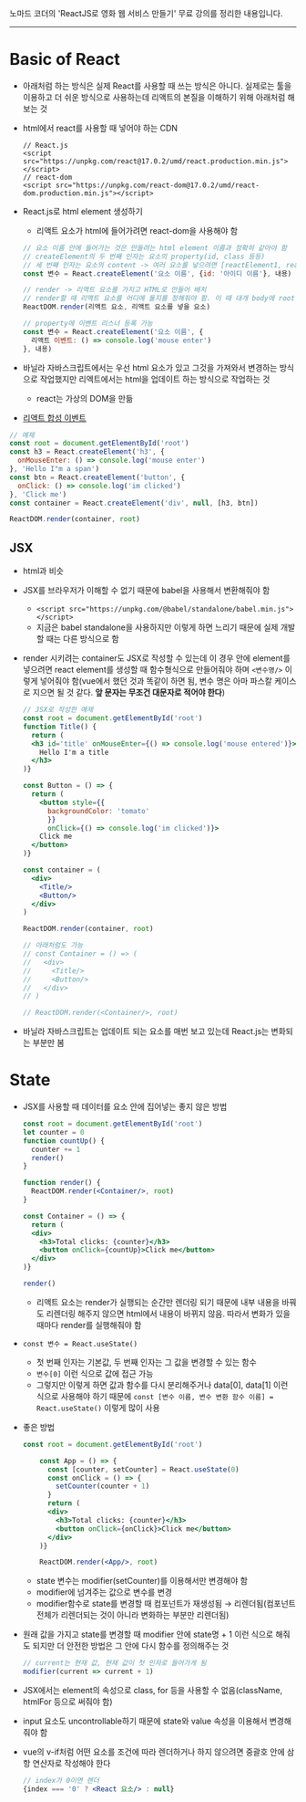 노마드 코더의 'ReactJS로 영화 웹 서비스 만들기' 무료 강의를 정리한 내용입니다.

---
# Basic of React

- 아래처럼 하는 방식은 실제 React를 사용할 때 쓰는 방식은 아니다. 실제로는 툴을 이용하고 더 쉬운 방식으로 사용하는데 리액트의 본질을 이해하기 위해 아래처럼 해보는 것
- html에서 react를 사용할 때 넣어야 하는 CDN
    
    ```
    // React.js
    <script src="https://unpkg.com/react@17.0.2/umd/react.production.min.js"></script>
    // react-dom
    <script src="https://unpkg.com/react-dom@17.0.2/umd/react-dom.production.min.js"></script>
    ```
    
- React.js로 html element 생성하기
    - 리액트 요소가 html에 들어가려면 react-dom을 사용해야 함
    
    ```jsx
    // 요소 이름 안에 들어가는 것은 만들려는 html element 이름과 정확히 같아야 함
    // createElement의 두 번째 인자는 요소의 property(id, class 등등)
    // 세 번째 인자는 요소의 content -> 여러 요소를 넣으려면 [reactElement1, reactElement2] 이런 식으로 넣기 
    const 변수 = React.createElement('요소 이름', {id: '아이디 이름'}, 내용)
    
    // render -> 리액트 요소를 가지고 HTML로 만들어 배치
    // render할 때 리액트 요소를 어디에 둘지를 정해줘야 함. 이 때 대개 body에 root 요소를 만들어서 여기에 배치하는 방식을 이용
    ReactDOM.render(리액트 요소, 리액트 요소를 넣을 요소)
    
    // property에 이벤트 리스너 등록 가능
    const 변수 = React.createElement('요소 이름', {
      리액트 이벤트: () => console.log('mouse enter')
    }, 내용)
    ```
    
- 바닐라 자바스크립트에서는 우선 html 요소가 있고 그것을 가져와서 변경하는 방식으로 작업했지만 리엑트에서는 html을 업데이트 하는 방식으로 작업하는 것
    - react는 가상의 DOM을 만듦
- [리액트 합성 이벤트](https://ko.reactjs.org/docs/events.html#touch-events)

```jsx
// 예제
const root = document.getElementById('root')
const h3 = React.createElement('h3', {
  onMouseEnter: () => console.log('mouse enter')
}, 'Hello I"m a span')
const btn = React.createElement('button', {
  onClick: () => console.log('im clicked')
}, 'Click me')
const container = React.createElement('div', null, [h3, btn])

ReactDOM.render(container, root)
```

## JSX

- html과 비슷
- JSX를 브라우저가 이해할 수 없기 때문에 babel을 사용해서 변환해줘야 함
    - `<script src="https://unpkg.com/@babel/standalone/babel.min.js"></script>`
    - 지금은 babel standalone을 사용하지만 이렇게 하면 느리기 때문에 실제 개발할 때는 다른 방식으로 함
- render 시키려는 container도 JSX로 작성할 수 있는데 이 경우 안에 element를 넣으려면 react element를 생성할 때 함수형식으로 만들어줘야 하며 `<변수명/>` 이렇게 넣어줘야 함(vue에서 했던 것과 똑같이 하면 됨, 변수 명은 아마 파스칼 케이스로 지으면 될 것 같다. **앞 문자는 무조건 대문자로 적어야 한다**)
    
    ```jsx
    // JSX로 작성한 예제
    const root = document.getElementById('root')
    function Title() {
      return (
      <h3 id='title' onMouseEnter={() => console.log('mouse entered')}>
        Hello I'm a title
      </h3>
    )}
    
    const Button = () => {
      return (
        <button style={{
          backgroundColor: 'tomato'
          }} 
          onClick={() => console.log('im clicked')}>
        Click me
      </button>
    )}
    
    const container = (
      <div>
        <Title/>
        <Button/>
      </div>
    )
    
    ReactDOM.render(container, root)
    
    // 아래처럼도 가능
    // const Container = () => (
    //   <div>
    //     <Title/>
    //     <Button/>
    //   </div>
    // )
    
    // ReactDOM.render(<Container/>, root)
    ```
    
- 바닐라 자바스크립트는 업데이트 되는 요소를 매번 보고 있는데  React.js는 변화되는 부분만 봄

# State

- JSX를 사용할 때 데이터를 요소 안에 집어넣는 좋지 않은 방법
    
    ```jsx
    const root = document.getElementById('root')
    let counter = 0
    function countUp() {
      counter += 1
      render()
    }
    
    function render() {
      ReactDOM.render(<Container/>, root)
    }
    
    const Container = () => {
      return (
      <div>
        <h3>Total clicks: {counter}</h3> 
        <button onClick={countUp}>Click me</button>
      </div>
    )}
    
    render()
    ```
    
    - 리액트 요소는 render가 실행되는 순간만 렌더링 되기 때문에 내부 내용을 바꿔도 리렌더링 해주지 않으면 html에서 내용이 바뀌지 않음. 따라서 변화가 있을 때마다 render를 실행해줘야 함
- `const 변수 = React.useState()`
    - 첫 번째 인자는 기본값, 두 번째 인자는 그 값을 변경할 수 있는 함수
    - `변수[0]` 이런 식으로 값에 접근 가능
    - 그렇지만 이렇게 하면 값과 함수를 다시 분리해주거나 data[0], data[1] 이런 식으로 사용해야 하기 때문에 `const [변수 이름, 변수 변환 함수 이름] = React.useState()` 이렇게 많이 사용

- 좋은 방법
    
    ```jsx
    const root = document.getElementById('root')
    
        const App = () => {
          const [counter, setCounter] = React.useState(0)
          const onClick = () => {
            setCounter(counter + 1)
          }
          return (
          <div>
            <h3>Total clicks: {counter}</h3> 
            <button onClick={onClick}>Click me</button>
          </div>
        )}
    
        ReactDOM.render(<App/>, root)
    ```
    
    - state 변수는 modifier(setCounter)를 이용해서만 변경해야 함
    - modifier에 넘겨주는 값으로 변수를 변경
    - modifier함수로 state를 변경할 때 컴포넌트가 재생성됨 → 리렌더됨(컴포넌트 전체가 리렌더되는 것이 아니라 변화하는 부분만 리렌더됨)
- 원래 값을 가지고 state를 변경할 때 modifier 안에 state명 + 1 이런 식으로 해줘도 되지만 더 안전한 방법은 그 안에 다시 함수를 정의해주는 것
    
    ```jsx
    // current는 현재 값, 현재 값이 첫 인자로 들어가게 됨
    modifier(current => current + 1)
    ```
    

- JSX에서는 element의 속성으로 class, for 등을 사용할 수 없음(className, htmlFor 등으로 써줘야 함)
- input 요소도 uncontrollable하기 때문에 state와 value 속성을 이용해서 변경해줘야 함

- vue의 v-if처럼 어떤 요소를 조건에 따라 렌더하거나 하지 않으려면 중괄호 안에 삼항 연산자로 작성해야 한다
  ```jsx
  // index가 0이면 렌더
  {index === '0' ? <React 요소/> : null}
  ```